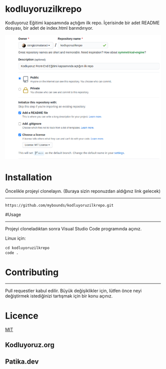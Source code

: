 # kodluyoruzilkrepo
Kodluyoruz Eğitimi kapsamında açtığım ilk repo. İçerisinde bir adet README dosyası, bir adet de index.html barındırıyor.


![resim](https://github.com/Kodluyoruz/taskforce/blob/main/git/odev1/figures/github.png?raw=true)

# Installation
Öncelikle projeyi clonelayın. (Buraya sizin reponuzdan aldığınız link gelecek)

***
```
https://github.com/mybounds/kodluyoruzilkrepo.git
```
#Usage

***

Projeyi cloneladıktan sonra Visual Studio Code programında açınız.

Linux için:

```
cd kodluyoruzilkrepo
code .
```

# Contributing
---

Pull requestler kabul edilir. Büyük değişiklikler için, lütfen önce neyi değiştirmek istediğinizi tartışmak için bir konu açınız.

# Licence

[MIT](https://choosealicense.com/licenses/mit/)

## Kodluyoruz.org

## Patika.dev